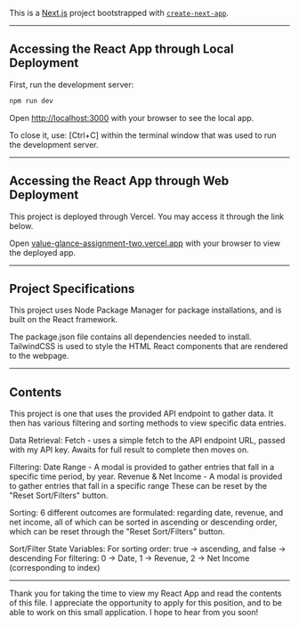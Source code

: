 This is a [Next.js](https://nextjs.org) project bootstrapped with [`create-next-app`](https://github.com/vercel/next.js/tree/canary/packages/create-next-app).

_____________________________________________________________________________________________

## Accessing the React App through Local Deployment

First, run the development server:

```bash
npm run dev
```
Open [http://localhost:3000](http://localhost:3000) with your browser to see the local app.

To close it, use: [Ctrl+C] within the terminal window that was used to run the development server. 

_____________________________________________________________________________________________

## Accessing the React App through Web Deployment

This project is deployed through Vercel. You may access it through the link below.

Open [value-glance-assignment-two.vercel.app](https://value-glance-assignment-two.vercel.app/) with your browser to view the deployed app.

_____________________________________________________________________________________________

## Project Specifications

This project uses Node Package Manager for package installations, and is built on the React framework. 

The package.json file contains all dependencies needed to install. TailwindCSS is used to style the HTML React components that are rendered to the webpage.

_____________________________________________________________________________________________

## Contents

This project is one that uses the provided API endpoint to gather data. It then has various filtering and sorting methods to view specific data entries.

Data Retrieval:
    Fetch - uses a simple fetch to the API endpoint URL, passed with my API key. Awaits for full result to complete then moves on.

Filtering:
    Date Range - A modal is provided to gather entries that fall in a specific time period, by year.
    Revenue & Net Income - A modal is provided to gather entries that fall in a specific range
    These can be reset by the "Reset Sort/Filters" button.

Sorting:
    6 different outcomes are formulated: regarding date, revenue, and net income, all of which can be sorted in ascending or descending order, which can be reset through the "Reset Sort/Filters" button.

Sort/Filter State Variables: 
    For sorting order: true -> ascending, and false -> descending
    For filtering: 0 -> Date, 1 -> Revenue, 2 -> Net Income (corresponding to index)

_____________________________________________________________________________________________

Thank you for taking the time to view my React App and read the contents of this file. I appreciate the opportunity to apply for this position, and to be able to work on this small application. I hope to hear from you soon!

